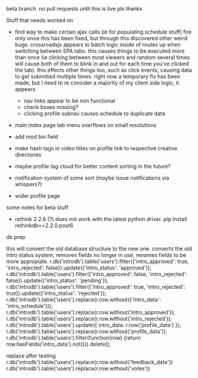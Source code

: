 beta branch. no pull requests until this is live pls thanks


Stuff that needs worked on
 - find way to make certain ajax calls (ie for populating schedule stuff) fire only once
    this has been fixed, but through this discovered other weird bugs. crossroadsjs appears to batch logic inside of routes up when switching between SPA tabs. this causes
    things to be executed more than once (ie clicking between most viewers and random several times will cause both of them to blink in and out for each time you've clicked the tab).
    this effects other things too, such as click events, causing data to get submitted multiple times.
    right now a temporary fix has been made, but I need to re consider a majority of my client side logic, it appears.

    - nav links appear to be non functional
    - check boxes missing?
    - clicking profile subnav causes schedule to duplicate data

 - main index page tab menu overflows on small resolutions
 - add mod bio field
 - make hash tags in video titles on profile link to respective creative directories
 - maybe profile tag cloud for better content sorting in the future?
 - notification system of some sort (maybe issue notifications via whispers?)
 - wider profile page

 some notes for beta stuff

 - rethink 2.2.6 (?) does not work with the latest python driver. pip install rethinkdb==2.2.0.post6


db prep

this will convert the old database structure to the new one. converts the old intro status system, removes fields no longer in use, renames fields to be more appropiate.
 r.db('introdb').table('users').filter({'intro_approved': true, 'intro_rejected': false}).update({'intro_status': 'approved'});
 r.db('introdb').table('users').filter({'intro_approved': false, 'intro_rejected': false}).update({'intro_status': 'pending'});
 r.db('introdb').table('users').filter({'intro_approved': true, 'intro_rejected': true}).update({'intro_status': 'rejected'});
 r.db('introdb').table('users').replace(r.row.without({'intro_data': 'intro_schedule'}));
 r.db('introdb').table('users').replace(r.row.without('intro_approved'));
 r.db('introdb').table('users').replace(r.row.without('intro_rejected'));
 r.db('introdb').table('users').update({ intro_data: r.row('profile_data') });
 r.db('introdb').table('users').replace(r.row.without('profile_data'));
 r.db('introdb').table('users').filter(function(row) {return row.hasFields('intro_data').not()}).delete();

replace after testing
 r.db('introdb').table('users').replace(r.row.without('feedback_data'))
 r.db('introdb').table('users').replace(r.row.without('votes'))
